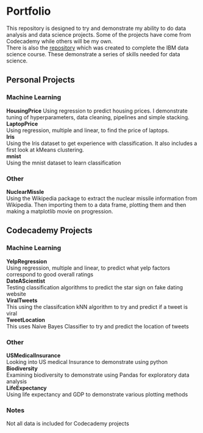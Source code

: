 # Portfolio

This repository is designed to try and demonstrate my ability to do data analysis and data science projects. Some of the projects have come from Codecademy while others will be my own.       
There is also the [repository](https://github.com/AndrewJGroves/IBMCaptoneProject) which was created to complete the IBM data science course. These demonstrate a series of skills needed for data science.

## Personal Projects
### Machine Learning
**HousingPrice**
Using regression to predict housing prices. I demonstrate tuning of hyperparameters, data cleaning, pipelines and simple stacking.
**LaptopPrice**     
Using regression, multiple and linear, to find the price of laptops.         
**Iris**       
Using the Iris dataset to get experience with classification. It also includes a first look at kMeans clustering.            
**mnist**               
Using the mnist dataset to learn classification          


### Other
**NuclearMissle**       
Using the Wikipedia package to extract the nuclear missile information from Wikipedia. Then importing them to a data frame, plotting them and then making a matplotlib movie on progression.   

## Codecademy Projects
### Machine Learning    
**YelpRegression**           
Using regression, multiple and linear, to predict what yelp factors correspond to good overall ratings             
**DateAScientist**                 
Testing classification algorithms to predict the star sign on fake dating website    
**ViralTweets**      
This using the classifcation kNN algorithm to try and predict if a tweet is viral       
**TweetLocation**       
This uses Naive Bayes Classifier to try and predict the location of tweets

### Other
**USMedicalInsurance**                 
Looking into US medical Insurance to demonstrate using python            
**Biodiversity**          
Examining biodiversity to demonstrate using Pandas for exploratory data analysis            
**LifeExpectancy**          
Using life expectancy and GDP to demonstrate various plotting methods            

### Notes
Not all data is included for Codecademy projects
    
   
